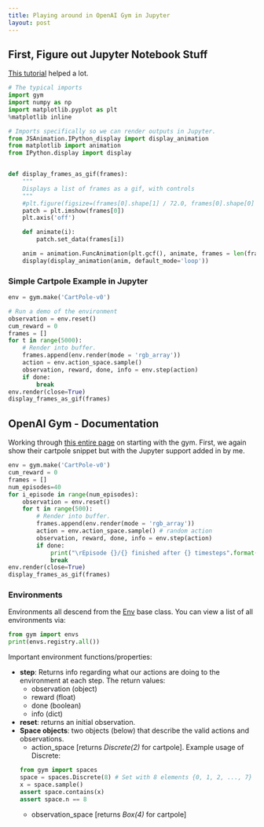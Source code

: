 ```yaml
---
title: Playing around in OpenAI Gym in Jupyter
layout: post
---
```


## First, Figure out Jupyter Notebook Stuff

[This tutorial](http://nbviewer.jupyter.org/github/patrickmineault/xcorr-notebooks/blob/master/Render%20OpenAI%20gym%20as%20GIF.ipynb) helped a lot.


```python
# The typical imports
import gym
import numpy as np
import matplotlib.pyplot as plt
%matplotlib inline

# Imports specifically so we can render outputs in Jupyter.
from JSAnimation.IPython_display import display_animation
from matplotlib import animation
from IPython.display import display


def display_frames_as_gif(frames):
    """
    Displays a list of frames as a gif, with controls
    """
    #plt.figure(figsize=(frames[0].shape[1] / 72.0, frames[0].shape[0] / 72.0), dpi = 72)
    patch = plt.imshow(frames[0])
    plt.axis('off')

    def animate(i):
        patch.set_data(frames[i])

    anim = animation.FuncAnimation(plt.gcf(), animate, frames = len(frames), interval=50)
    display(display_animation(anim, default_mode='loop'))
```

### Simple Cartpole Example in Jupyter


```python
env = gym.make('CartPole-v0')

# Run a demo of the environment
observation = env.reset()
cum_reward = 0
frames = []
for t in range(5000):
    # Render into buffer. 
    frames.append(env.render(mode = 'rgb_array'))
    action = env.action_space.sample()
    observation, reward, done, info = env.step(action)
    if done:
        break
env.render(close=True)
display_frames_as_gif(frames)
```

## OpenAI Gym - Documentation

Working through [this entire page](https://gym.openai.com/docs) on starting with the gym. First, we again show their cartpole snippet but with the Jupyter support added in by me.


```python
env = gym.make('CartPole-v0')
cum_reward = 0
frames = []
num_episodes=40
for i_episode in range(num_episodes):
    observation = env.reset()
    for t in range(500):
        # Render into buffer. 
        frames.append(env.render(mode = 'rgb_array'))
        action = env.action_space.sample() # random action
        observation, reward, done, info = env.step(action)
        if done:
            print("\rEpisode {}/{} finished after {} timesteps".format(i_episode, num_episodes, t+1), end="")
            break
env.render(close=True)
display_frames_as_gif(frames)
```

### Environments

Environments all descend from the [Env](https://github.com/openai/gym/blob/master/gym/core.py#L14) base class. You can view a list of all environments via:

```python
from gym import envs
print(envs.registry.all())
```

Important environment functions/properties:

* __step__: Returns info regarding what our actions are doing to the environment at each step. The return values:
    * observation (object)
    * reward (float)
    * done (boolean)
    * info (dict)
* __reset__: returns an initial observation. 
* __Space objects__: two objects (below) that describe the valid actions and observations.
    * action_space [returns _Discrete(2)_ for cartpole]. Example usage of Discrete:
    ```python
    from gym import spaces
    space = spaces.Discrete(8) # Set with 8 elements {0, 1, 2, ..., 7}
    x = space.sample()
    assert space.contains(x)
    assert space.n == 8
    ```
    * observation_space [returns _Box(4)_ for cartpole]


```python

```
